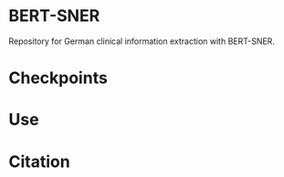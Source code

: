 # BERT-SNER
Repository for German clinical information extraction with BERT-SNER.

# Checkpoints

# Use

# Citation

